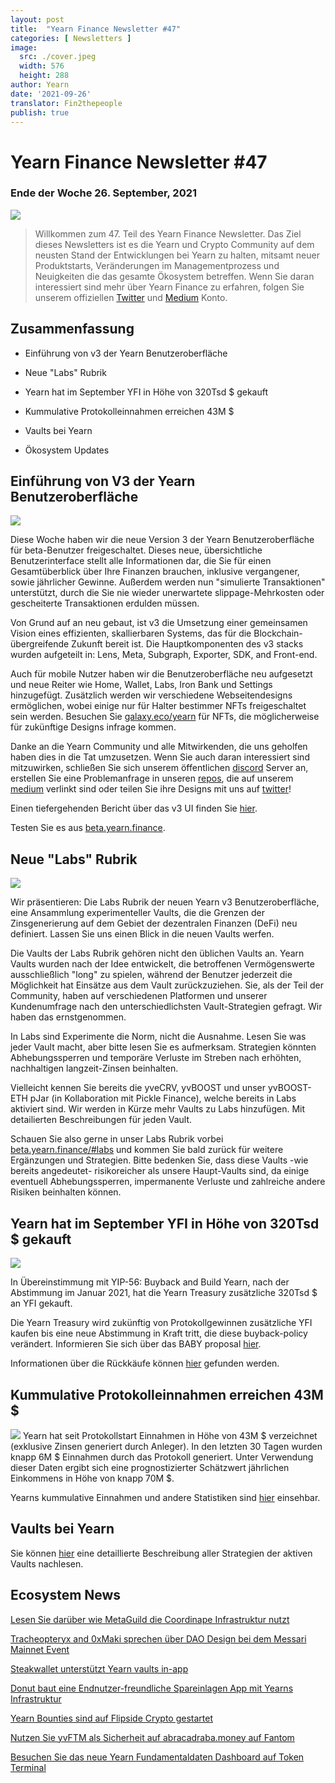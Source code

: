 ```yaml
---
layout: post
title:  "Yearn Finance Newsletter #47"
categories: [ Newsletters ]
image:
  src: ./cover.jpeg
  width: 576
  height: 288
author: Yearn
date: '2021-09-26'
translator: Fin2thepeople
publish: true
---
```


# Yearn Finance Newsletter #47

### Ende der Woche 26. September, 2021

![](/_newsletters/Yearn-Finance-Newsletter-47/image1.png)

> Willkommen zum 47. Teil des Yearn Finance Newsletter. Das Ziel dieses Newsletters ist es die Yearn und Crypto Community auf dem neusten Stand der Entwicklungen bei Yearn zu halten, mitsamt neuer Produktstarts, Veränderungen im Managementprozess und Neuigkeiten die das gesamte Ökosystem betreffen. Wenn Sie daran interessiert sind mehr über Yearn Finance zu erfahren, folgen Sie unserem offiziellen [Twitter](https://twitter.com/iearnfinance) und [Medium](https://medium.com/iearn) Konto. 

## Zusammenfassung

-   Einführung von v3 der Yearn Benutzeroberfläche 
    
-   Neue "Labs" Rubrik
    
-   Yearn hat im September YFI in Höhe von 320Tsd $ gekauft 
    
-   Kummulative Protokolleinnahmen erreichen 43M $
    
-   Vaults bei Yearn 
    
-   Ökosystem Updates
    

## Einführung von V3 der Yearn Benutzeroberfläche

![](/_newsletters/Yearn-Finance-Newsletter-47/image2.png)

Diese Woche haben wir die neue Version 3 der Yearn Benutzeroberfläche für beta-Benutzer freigeschaltet. Dieses neue, übersichtliche Benutzerinterface stellt alle Informationen dar, die Sie für einen Gesamtüberblick über Ihre Finanzen brauchen, inklusive vergangener, sowie jährlicher Gewinne. Außerdem werden nun "simulierte Transaktionen" unterstützt, durch die Sie nie wieder unerwartete slippage-Mehrkosten oder gescheiterte Transaktionen erdulden müssen.

Von Grund auf an neu gebaut, ist v3 die Umsetzung einer gemeinsamen Vision eines effizienten, skallierbaren Systems, das für die Blockchain-übergreifende Zukunft bereit ist. Die Hauptkomponenten des v3 stacks wurden aufgeteilt in: Lens, Meta, Subgraph, Exporter, SDK, and Front-end. 

Auch für mobile Nutzer haben wir die Benutzeroberfläche neu aufgesetzt und neue Reiter wie Home, Wallet, Labs, Iron Bank und Settings hinzugefügt. Zusätzlich werden wir verschiedene Webseitendesigns ermöglichen, wobei einige nur für Halter bestimmer NFTs freigeschaltet sein werden. Besuchen Sie [galaxy.eco/yearn](https://galaxy.eco/yearn) für NFTs, die möglicherweise für zukünftige Designs infrage kommen.

Danke an die Yearn Community und alle Mitwirkenden, die uns geholfen haben dies in die Tat umzusetzen. Wenn Sie auch daran interessiert sind mitzuwirken, schließen Sie sich unserem öffentlichen [discord](https://discord.gg/8rF374XkXy) Server an, erstellen Sie eine Problemanfrage in unseren [repos](https://github.com/yearn), die auf unserem [medium](https://medium.com/iearn/yearn-ui-v3-0-a194355bdb1f) verlinkt sind oder teilen Sie ihre Designs mit uns auf [twitter](https://twitter.com/iearnfinance)!

Einen tiefergehenden Bericht über das v3 UI finden Sie [hier](https://medium.com/iearn/yearn-ui-v3-0-a194355bdb1f).

Testen Sie es aus [beta.yearn.finance](https://beta.yearn.finance/).

## Neue "Labs" Rubrik

![](/_newsletters/Yearn-Finance-Newsletter-47/image3.png)

Wir präsentieren: Die Labs Rubrik der neuen Yearn v3 Benutzeroberfläche, eine Ansammlung experimenteller Vaults, die die Grenzen der Zinsgenerierung auf dem Gebiet der dezentralen Finanzen (DeFi) neu definiert. Lassen Sie uns einen Blick in die neuen Vaults werfen.

Die Vaults der Labs Rubrik gehören nicht den üblichen Vaults an. Yearn Vaults wurden nach der Idee entwickelt, die betroffenen Vermögenswerte ausschließlich "long" zu spielen, während der Benutzer jederzeit die Möglichkeit hat Einsätze aus dem Vault zurückzuziehen.
Sie, als der Teil der Community, haben auf verschiedenen Platformen und unserer Kundenumfrage nach den unterschiedlichsten Vault-Strategien gefragt. Wir haben das ernstgenommen.

In Labs sind Experimente die Norm, nicht die Ausnahme. Lesen Sie was jeder Vault macht, aber bitte lesen Sie es aufmerksam. Strategien könnten Abhebungssperren und temporäre Verluste im Streben nach erhöhten, nachhaltigen langzeit-Zinsen beinhalten.

Vielleicht kennen Sie bereits die yveCRV, yvBOOST und unser yvBOOST-ETH pJar (in Kollaboration mit Pickle Finance), welche bereits in Labs aktiviert sind. Wir werden in Kürze mehr Vaults zu Labs hinzufügen. Mit detailierten Beschreibungen für jeden Vault.

Schauen Sie also gerne in unser Labs Rubrik vorbei [beta.yearn.finance/#labs](https://beta.yearn.finance/#/labs) und kommen Sie bald zurück für weitere Ergänzungen und Strategien. Bitte bedenken Sie, dass diese Vaults -wie bereits angedeutet- risikoreicher als unsere Haupt-Vaults sind, da einige eventuell Abhebungssperren, impermanente Verluste und zahlreiche andere Risiken beinhalten können.

## Yearn hat im September YFI in Höhe von 320Tsd $ gekauft

![](/_newsletters/Yearn-Finance-Newsletter-47/image4.png)

In Übereinstimmung mit YIP-56: Buyback and Build Yearn, nach der Abstimmung im Januar 2021, hat die Yearn Treasury zusätzliche 320Tsd $ an YFI gekauft.

Die Yearn Treasury wird zukünftig von Protokollgewinnen zusätzliche YFI kaufen bis eine neue Abstimmung in Kraft tritt, die diese buyback-policy verändert. Informieren Sie sich über das BABY proposal [hier](https://snapshot.org/#/yearn/proposal/Qmb6gBzjvgLMazSrQQGVcjutLNdkVyM2Lh6yckMzdoaHWZ).

Informationen über die Rückkäufe können [hier](https://www.yfistats.com/financials/YFIBuybacks.html) gefunden werden.

## Kummulative Protokolleinnahmen erreichen 43M $

![](/_newsletters/Yearn-Finance-Newsletter-47/image5.png)
Yearn hat seit Protokollstart Einnahmen in Höhe von 43M $ verzeichnet (exklusive Zinsen generiert durch Anleger). In den letzten 30 Tagen wurden knapp 6M $ Einnahmen durch das Protokoll generiert. Unter Verwendung dieser Daten ergibt sich eine prognostizierter Schätzwert jährlichen Einkommens in Höhe von knapp 70M $. 

Yearns kummulative Einnahmen und andere Statistiken sind [hier](https://www.yfistats.com/) einsehbar.

## Vaults bei Yearn

Sie können [hier](https://medium.com/yearn-state-of-the-vaults/the-vaults-at-yearn-9237905ffed3) eine detaillierte Beschreibung aller Strategien der aktiven Vaults nachlesen. 

## Ecosystem News

[Lesen Sie darüber wie MetaGuild die Coordinape Infrastruktur nutzt](https://twitter.com/metaguildcom/status/1440368717888557068)

[Tracheopteryx and 0xMaki sprechen über DAO Design bei dem Messari Mainnet Event](https://twitter.com/MessariCrypto/status/1440412651457110020)

[Steakwallet unterstützt Yearn vaults in-app](https://twitter.com/steakwallet/status/1440734147194994694)

[Donut baut eine Endnutzer-freundliche Spareinlagen App mit Yearns Infrastruktur](https://twitter.com/bantg/status/1438680337735987209)

[Yearn Bounties sind auf Flipside Crypto gestartet](https://twitter.com/flipsidecrypto/status/1438613782507446273)

[Nutzen Sie yvFTM als Sicherheit auf abracadraba.money auf Fantom](https://twitter.com/MIM_Spell/status/1441912161001820161?s=20)

[Besuchen Sie das neue Yearn Fundamentaldaten Dashboard auf Token Terminal](https://twitter.com/iearnfinance/status/1441179921523507200)
